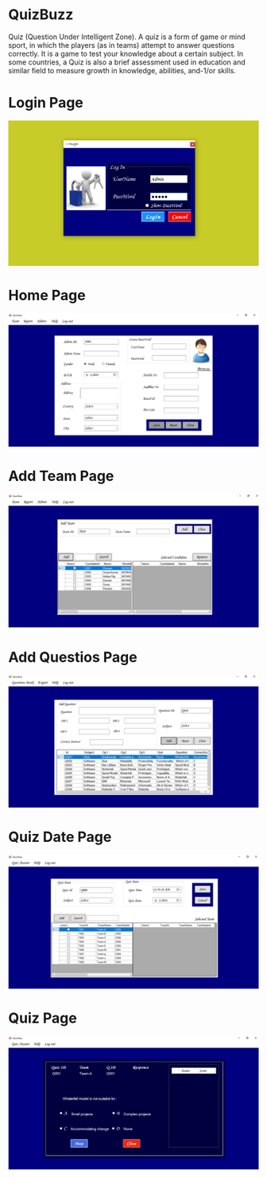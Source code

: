 # QuizBuzz
Quiz (Question Under Intelligent Zone). A quiz is a form of game or mind sport, in which the players (as in teams) attempt to answer questions correctly. It is a game to test your knowledge about a certain subject. In some countries, a Quiz is also a brief assessment used in education and similar field to measure growth in knowledge, abilities, and-1/or skills.
# Login Page
<img src="Screenshot/Screenshot-1.png" width="auto">

# Home Page
<img src="Screenshot/Screenshot-2.png" width="auto">

# Add Team Page
<img src="Screenshot/Screenshot-6.png" width="auto">

# Add Questios Page
<img src="Screenshot/Screenshot-10.png" width="auto">

# Quiz Date Page
<img src="Screenshot/Screenshot-16.png" width="auto">

# Quiz Page
<img src="Screenshot/Screenshot-18.png" width="auto">
